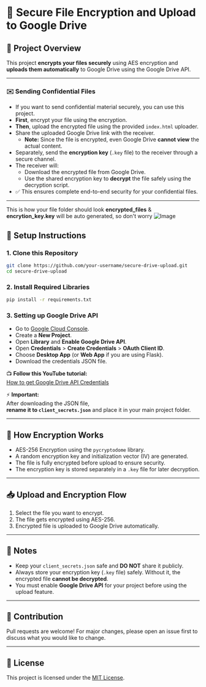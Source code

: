 # 🚀 Secure File Encryption and Upload to Google Drive

## 📜 Project Overview
This project **encrypts your files securely** using AES encryption and **uploads them automatically** to Google Drive using the Google Drive API.

---

### ✉️ Sending Confidential Files 

- If you want to send confidential material securely, you can use this project.
- **First**, encrypt your file using the encryption.
- **Then**, upload the encrypted file using the provided `index.html` uploader.
- Share the uploaded Google Drive link with the receiver.
  - **Note:** Since the file is encrypted, even Google Drive **cannot view** the actual content.
- Separately, send the **encryption key** (`.key` file) to the receiver through a secure channel.
- The receiver will:
  - Download the encrypted file from Google Drive.
  - Use the shared encryption key to **decrypt** the file safely using the decryption script.
- ✅ This ensures complete end-to-end security for your confidential files.

---
This is how your file folder should look 
**encrypted_files** & **encrytion_key.key** will be auto generated, so don't worry 
![Image](https://github.com/user-attachments/assets/7c23b7a0-1b11-4bd5-b7fd-ec5f2e88944b)

## 🔧 Setup Instructions

### 1. Clone this Repository
```bash
git clone https://github.com/your-username/secure-drive-upload.git
cd secure-drive-upload
```

### 2. Install Required Libraries
```bash
pip install -r requirements.txt
```

### 3. Setting up Google Drive API
- Go to [Google Cloud Console](https://console.developers.google.com/).
- Create a **New Project**.
- Open **Library** and **Enable Google Drive API**.
- Open **Credentials** > **Create Credentials** > **OAuth Client ID**.
- Choose **Desktop App** (or **Web App** if you are using Flask).
- Download the credentials JSON file.

📺 **Follow this YouTube tutorial:**  
[How to get Google Drive API Credentials](https://www.youtube.com/watch?v=HCjAK0QA_3w)

⚡ **Important:**  
After downloading the JSON file,  
**rename it to `client_secrets.json`** and place it in your main project folder.

---

## 🔐 How Encryption Works
- AES-256 Encryption using the `pycryptodome` library.
- A random encryption key and initialization vector (IV) are generated.
- The file is fully encrypted before upload to ensure security.
- The encryption key is stored separately in a `.key` file for later decryption.

---

## 📥 Upload and Encryption Flow
1. Select the file you want to encrypt.
2. The file gets encrypted using AES-256.
3. Encrypted file is uploaded to Google Drive automatically.

---

## 📢 Notes
- Keep your `client_secrets.json` safe and **DO NOT** share it publicly.
- Always store your encryption key (`.key` file) safely. Without it, the encrypted file **cannot be decrypted**.
- You must enable **Google Drive API** for your project before using the upload feature.

---

## 🤝 Contribution
Pull requests are welcome! For major changes, please open an issue first to discuss what you would like to change.

---

## 📄 License
This project is licensed under the [MIT License](LICENSE).
